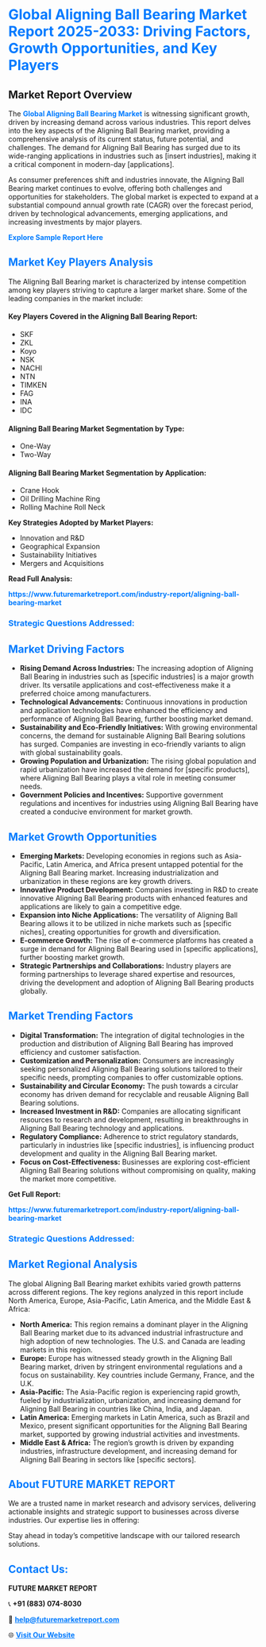 <h1 style="color: #007BFF;">Global Aligning Ball Bearing Market Report 2025-2033: Driving Factors, Growth Opportunities, and Key Players</h1>

<section id="overview">
<h2>Market Report Overview</h2>
<p>The <a href="https://www.futuremarketreport.com/industry-report/aligning-ball-bearing-market" style="color: #007BFF; text-decoration: none;"><strong>Global Aligning Ball Bearing Market</strong></a> is witnessing significant growth, driven by increasing demand across various industries. This report delves into the key aspects of the Aligning Ball Bearing market, providing a comprehensive analysis of its current status, future potential, and challenges. The demand for Aligning Ball Bearing has surged due to its wide-ranging applications in industries such as [insert industries], making it a critical component in modern-day [applications].</p>
<p>As consumer preferences shift and industries innovate, the Aligning Ball Bearing market continues to evolve, offering both challenges and opportunities for stakeholders. The global market is expected to expand at a substantial compound annual growth rate (CAGR) over the forecast period, driven by technological advancements, emerging applications, and increasing investments by major players.</p>
</section>

<section id="overview">
<p><a href="https://www.futuremarketreport.com/request-sample/reportId=36768" style="color: #007BFF; text-decoration: none;"><strong>Explore Sample Report Here</strong></a></p>
</section>

<section id="key-players">
<h2 style="color: #007BFF;">Market Key Players Analysis</h2>
<p>The Aligning Ball Bearing market is characterized by intense competition among key players striving to capture a larger market share. Some of the leading companies in the market include:</p>
<h4>Key Players Covered in the Aligning Ball Bearing Report:</h4>
<ul><li>SKF</li><li>ZKL</li><li>Koyo</li><li>NSK</li><li>NACHI</li><li>NTN</li><li>TIMKEN</li><li>FAG</li><li>INA</li><li>IDC</li></ul>
<h4>Aligning Ball Bearing Market Segmentation by Type:</h4>
<ul><li>One-Way</li><li>Two-Way</li></ul>

<h4>Aligning Ball Bearing Market Segmentation by Application:</h4>
<ul><li>Crane Hook</li><li>Oil Drilling Machine Ring</li><li>Rolling Machine Roll Neck</li></ul>
<p><strong>Key Strategies Adopted by Market Players:</strong></p>
<ul>
<li>Innovation and R&D</li>
<li>Geographical Expansion</li>
<li>Sustainability Initiatives</li>
<li>Mergers and Acquisitions</li>
</ul>
</section>

<section>
<p><strong>Read Full Analysis: </strong></p><a href="https://www.futuremarketreport.com/industry-report/aligning-ball-bearing-market" style="color: #007BFF; text-decoration: none;"><strong>https://www.futuremarketreport.com/industry-report/aligning-ball-bearing-market</strong></a>
<h3 style="color: #007BFF;">Strategic Questions Addressed:</h3>
</section>

<section id="driving-factors">
<h2 style="color: #007BFF;">Market Driving Factors</h2>
<ul>
<li><strong>Rising Demand Across Industries:</strong> The increasing adoption of Aligning Ball Bearing in industries such as [specific industries] is a major growth driver. Its versatile applications and cost-effectiveness make it a preferred choice among manufacturers.</li>
<li><strong>Technological Advancements:</strong> Continuous innovations in production and application technologies have enhanced the efficiency and performance of Aligning Ball Bearing, further boosting market demand.</li>
<li><strong>Sustainability and Eco-Friendly Initiatives:</strong> With growing environmental concerns, the demand for sustainable Aligning Ball Bearing solutions has surged. Companies are investing in eco-friendly variants to align with global sustainability goals.</li>
<li><strong>Growing Population and Urbanization:</strong> The rising global population and rapid urbanization have increased the demand for [specific products], where Aligning Ball Bearing plays a vital role in meeting consumer needs.</li>
<li><strong>Government Policies and Incentives:</strong> Supportive government regulations and incentives for industries using Aligning Ball Bearing have created a conducive environment for market growth.</li>
</ul>
</section>

<section id="growth-opportunities">
<h2 style="color: #007BFF;">Market Growth Opportunities</h2>
<ul>
<li><strong>Emerging Markets:</strong> Developing economies in regions such as Asia-Pacific, Latin America, and Africa present untapped potential for the Aligning Ball Bearing market. Increasing industrialization and urbanization in these regions are key growth drivers.</li>
<li><strong>Innovative Product Development:</strong> Companies investing in R&D to create innovative Aligning Ball Bearing products with enhanced features and applications are likely to gain a competitive edge.</li>
<li><strong>Expansion into Niche Applications:</strong> The versatility of Aligning Ball Bearing allows it to be utilized in niche markets such as [specific niches], creating opportunities for growth and diversification.</li>
<li><strong>E-commerce Growth:</strong> The rise of e-commerce platforms has created a surge in demand for Aligning Ball Bearing used in [specific applications], further boosting market growth.</li>
<li><strong>Strategic Partnerships and Collaborations:</strong> Industry players are forming partnerships to leverage shared expertise and resources, driving the development and adoption of Aligning Ball Bearing products globally.</li>
</ul>
</section>

<section id="trending-factors">
<h2 style="color: #007BFF;">Market Trending Factors</h2>
<ul>
<li><strong>Digital Transformation:</strong> The integration of digital technologies in the production and distribution of Aligning Ball Bearing has improved efficiency and customer satisfaction.</li>
<li><strong>Customization and Personalization:</strong> Consumers are increasingly seeking personalized Aligning Ball Bearing solutions tailored to their specific needs, prompting companies to offer customizable options.</li>
<li><strong>Sustainability and Circular Economy:</strong> The push towards a circular economy has driven demand for recyclable and reusable Aligning Ball Bearing solutions.</li>
<li><strong>Increased Investment in R&D:</strong> Companies are allocating significant resources to research and development, resulting in breakthroughs in Aligning Ball Bearing technology and applications.</li>
<li><strong>Regulatory Compliance:</strong> Adherence to strict regulatory standards, particularly in industries like [specific industries], is influencing product development and quality in the Aligning Ball Bearing market.</li>
<li><strong>Focus on Cost-Effectiveness:</strong> Businesses are exploring cost-efficient Aligning Ball Bearing solutions without compromising on quality, making the market more competitive.</li>
</ul>
</section>

<section>
<p><strong>Get Full Report: </strong></p><a href="https://www.futuremarketreport.com/industry-report/aligning-ball-bearing-market" style="color: #007BFF; text-decoration: none;"><strong>https://www.futuremarketreport.com/industry-report/aligning-ball-bearing-market</strong></a>
<h3 style="color: #007BFF;">Strategic Questions Addressed:</h3>
</section>


<section id="regional-analysis">
<h2 style="color: #007BFF;">Market Regional Analysis</h2>
<p>The global Aligning Ball Bearing market exhibits varied growth patterns across different regions. The key regions analyzed in this report include North America, Europe, Asia-Pacific, Latin America, and the Middle East & Africa:</p>
<ul>
<li><strong>North America:</strong> This region remains a dominant player in the Aligning Ball Bearing market due to its advanced industrial infrastructure and high adoption of new technologies. The U.S. and Canada are leading markets in this region.</li>
<li><strong>Europe:</strong> Europe has witnessed steady growth in the Aligning Ball Bearing market, driven by stringent environmental regulations and a focus on sustainability. Key countries include Germany, France, and the U.K.</li>
<li><strong>Asia-Pacific:</strong> The Asia-Pacific region is experiencing rapid growth, fueled by industrialization, urbanization, and increasing demand for Aligning Ball Bearing in countries like China, India, and Japan.</li>
<li><strong>Latin America:</strong> Emerging markets in Latin America, such as Brazil and Mexico, present significant opportunities for the Aligning Ball Bearing market, supported by growing industrial activities and investments.</li>
<li><strong>Middle East & Africa:</strong> The region’s growth is driven by expanding industries, infrastructure development, and increasing demand for Aligning Ball Bearing in sectors like [specific sectors].</li>
</ul>
</section>

<footer>
<h2 style="color: #007BFF;">About FUTURE MARKET REPORT</h2>
<p>We are a trusted name in market research and advisory services, delivering actionable insights and strategic support to businesses across diverse industries. Our expertise lies in offering:</p>

<p>Stay ahead in today’s competitive landscape with our tailored research solutions.</p>

<h2 style="color: #007BFF;">Contact Us:</h2>
<p><strong>FUTURE MARKET REPORT</strong></p>
<p>📞 <strong>+91 (883) 074-8030</strong></p>
<p>📧 <strong><a href="mailto:help@futuremarketreport.com" style="color: #007BFF;">help@futuremarketreport.com</a></strong></p>
<p>🌐 <strong><a href="https://www.futuremarketreport.com/" style="color: #007BFF;">Visit Our Website</a></strong></p>
</footer>